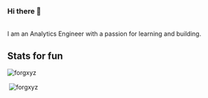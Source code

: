 ### Hi there 👋
<br>
I am an Analytics Engineer with a passion for learning and building.

<!--
**forgxyz/forgxyz** is a ✨ _special_ ✨ repository because its `README.md` (this file) appears on your GitHub profile.

Here are some ideas to get you started:

- 🔭 I’m currently working on ...
- 🌱 I’m currently learning ...
- 👯 I’m looking to collaborate on ...
- 🤔 I’m looking for help with ...
- 💬 Ask me about ...
- 📫 How to reach me: ...
- 😄 Pronouns: ...
- ⚡ Fun fact: ...
-->

## Stats for fun

<p><img align="center" src="https://github-readme-streak-stats.herokuapp.com/?user=forgxyz&" alt="forgxyz" /></p>

<p>&nbsp;<img align="center" src="https://github-readme-stats.vercel.app/api?username=forgxyz&show_icons=true&theme=aura&locale=en" alt="forgxyz" /></p>
